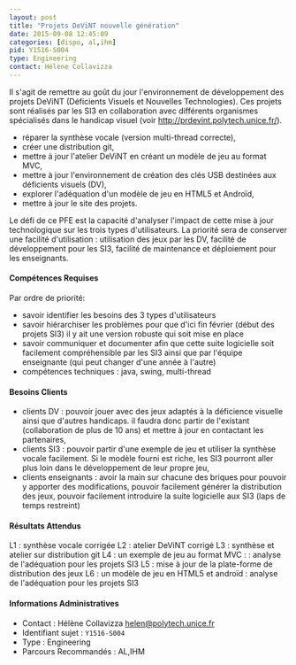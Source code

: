 ```yaml
---
layout: post
title: "Projets DeViNT nouvelle génération"
date: 2015-09-08 12:45:09
categories: [dispo, al,ihm]
pid: Y1516-S004
type: Engineering
contact: Hélène Collavizza
---
```

       
Il s'agit de remettre au goût du jour l'environnement de développement des projets DeViNT (Déficients Visuels et Nouvelles Technologies).
Ces projets sont réalisés par les SI3 en collaboration avec différents organismes spécialisés dans le handicap visuel (voir http://prdevint.polytech.unice.fr/).

- réparer la synthèse vocale (version multi-thread correcte), 
- créer une distribution git,
- mettre à jour l'atelier DeViNT en créant un modèle de jeu au format MVC,
- mettre à jour l'environnement de création des clés USB destinées aux déficients visuels (DV),
- explorer l'adéquation d'un modèle de jeu en HTML5 et Androïd,
- mettre à jour le site des projets.

Le défi de ce PFE est la capacité d'analyser l'impact de cette mise à jour technologique sur les trois types d'utilisateurs. La priorité sera de conserver une facilité d'utilisation : utilisation des jeux par les DV, facilité de développement pour les SI3, facilité de maintenance et déploiement pour les enseignants.

#### Compétences Requises
Par ordre de priorité:

- savoir identifier les besoins des 3 types d'utilisateurs
- savoir hiérarchiser les problèmes pour que d'ici fin février (début des projets SI3) il y ait une version robuste qui soit mise en place 
- savoir communiquer et documenter afin que cette suite logicielle soit facilement compréhensible par les SI3 ainsi que par l'équipe enseignante (qui peut changer d'une année à l'autre)
-  compétences techniques : java, swing, multi-thread


#### Besoins Clients
- clients DV : pouvoir jouer avec des jeux adaptés à la déficience visuelle ainsi que d'autres handicaps. il faudra donc partir de l'existant (collaboration de plus de 10 ans) et mettre à jour en contactant les partenaires,
- clients SI3 : pouvoir partir d'une exemple de jeu et utiliser la synthèse vocale facilement. Si le modèle fourni est riche, les SI3 pourront aller plus loin dans le développement de leur propre jeu,
- clients enseignants : avoir la main sur chacune des briques pour pouvoir y apporter des modifications, pouvoir facilement générer la distribution des jeux, pouvoir facilement introduire la suite logicielle aux SI3 (laps de temps restreint)

#### Résultats Attendus
L1 : synthèse vocale corrigée
L2 : atelier DeViNT corrigé
L3 : synthèse et atelier sur distribution git
L4 : un exemple de jeu au format MVC : : analyse de l'adéquation pour les projets SI3
L5 : mise à jour de la plate-forme de distribution des jeux
L6 : un modèle de jeu en HTML5 et androïd : analyse de l'adéquation pour les projets SI3
     

#### Informations Administratives
  * Contact : Hélène Collavizza <helen@polytech.unice.fr>
  * Identifiant sujet : `Y1516-S004`
  * Type : Engineering
  * Parcours Recommandés : AL,IHM
     